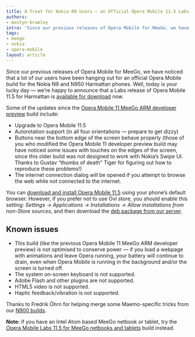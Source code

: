 ```yaml
---
title: A Treat for Nokia N9 Users — an Official Opera Mobile 11.5 Labs Release
authors:
- mostyn-bramley
intro: 'Since our previous releases of Opera Mobile for MeeGo, we have noticed that a lot of our users have been hanging out for an official Opera Mobile build for the Nokia N9 and N950 Harmattan phones. Well, today is your lucky day – we’re happy to announce that a Labs release of Opera Mobile 11.5 for Harmattan is available for download now.'
tags:
- meego
- nokia
- opera-mobile
layout: article
---
```


Since our previous releases of Opera Mobile for MeeGo, we have noticed that a lot of our users have been hanging out for an official Opera Mobile build for the Nokia N9 and N950 Harmattan phones. Well, today is your lucky day — we’re happy to announce that a Labs release of Opera Mobile 11.5 for Harmattan is [available for download][1] now.

[1]: http://store.ovi.com/content/255196

Some of the updates since the [Opera Mobile 11 MeeGo ARM developer preview][2] build include:

[2]: /articles/opera-mobile-labs-11.5-meego-netbooks-tablets/

- Upgrade to Opera Mobile 11.5
- Autorotation support (in all four orientations — prepare to get dizzy)
- Buttons near the bottom edge of the screen behave properly (those of you who modified the Opera Mobile 11 developer preview build may have noticed some issues with touches on the edges of the screen, since this older build was not designed to work with Nokia’s Swipe UI. Thanks to Gustav “thumbs of death” Tiger for figuring out how to reproduce these problems!)
- The internet connection dialog will be opened if you attempt to browse the web while not connected to the internet.

You can [download and install Opera Mobile 11.5][3] using your phone’s default browser. However, if you prefer not to use Ovi store, you should enable this setting: _Settings → Applications → Installations → Allow installations from non-Store sources_, and then download the [deb package from our server][4].

[3]: http://store.ovi.com/content/255196
[4]: http://www.opera.com/download/get.pl?sub=++++&id=34409&location=270&nothanks=yes

## Known issues

- This build (like the previous Opera Mobile 11 MeeGo ARM developer preview) is not optimised to conserve power — if you load a webpage with animations and leave Opera running, your battery will continue to drain, even when Opera Mobile is running in the background and/or the screen is turned off.
- The system on-screen keyboard is not supported.
- Adobe Flash and other plugins are not supported.
- HTML5 video is not supported.
- Haptic feedback/vibration is not supported.

Thanks to Fredrik Öhrn for helping merge some Maemo-specific tricks from our [N900 builds][5].

[5]: http://maemo.org/downloads/product/Maemo5/opera-mobile/

**Note:** if you have an Intel Atom based MeeGo netbook or tablet, try the [Opera Mobile Labs 11.5 for MeeGo netbooks and tablets][6] build instead.

[6]: /articles/opera-mobile-labs-11.5-meego-netbooks-tablets/
